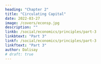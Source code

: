 ```yaml
---
heading: "Chapter 2"
title: "Circulating Capital"
date: 2022-03-27
image: /covers/econsp.jpg
description: ""
linkb: /social/economics/principles/part-3
linkbtext: "Part 3"
linkf: /social/economics/principles/part-3
linkftext: "Part 3"
author: Dalisay
# draft: true
---
```



